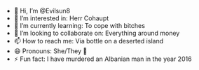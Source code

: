 - 👋 Hi, I’m @Evilsun8
- 👀 I’m interested in: Herr Cohaupt
- 🌱 I’m currently learning: To cope with bitches
- 💞️ I’m looking to collaborate on: Everything around money
- 📫 How to reach me: Via bottle on a deserted island
- 😄 Pronouns: She/They 💎
- ⚡ Fun fact: I have murdered an Albanian man in the year 2016

<!---
Evilsun8/Evilsun8 is a ✨ special ✨ repository because its `README.md` (this file) appears on your GitHub profile.
You can click the Preview link to take a look at your changes.
--->
